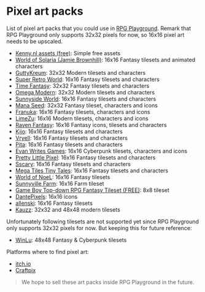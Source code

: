 # Pixel art packs

List of pixel art packs that you could use in [RPG Playground](https://rpgplayground.com). Remark that RPG Playground only supports 32x32 pixels for now, so 16x16 pixel art needs to be upscaled.


- [Kenny.nl assets (free)](https://kenney.nl/assets?s=rpg): Simple free assets
- [World of Solaria (Jamie Brownhill)](https://jamiebrownhill.itch.io/): 16x16 Fantasy tilesets and animated characters
- [GuttyKreum](https://guttykreum.itch.io/): 32x32 Modern tilesets and characters
- [Super Retro World](https://gif-superretroworld.itch.io/): 16x16 Fantasy tilesets and characters
- [Time Fantasy](http://www.timefantasy.net/): 32x32 Fantasy tilesets and characters
- [Omega Modern](https://finalbossblues.itch.io/omega-modern-graphics-pack): 32x32 Modern tilesets and characters
- [Sunnyside World](https://danieldiggle.itch.io/sunnyside): 16x16 Fantasy tilesets and characters
- [Mana Seed](https://seliel-the-shaper.itch.io/): 32x32 Fantasy tileset, characters and icons
- [Franuka](https://franuka.itch.io/): 16x16 Fantasy tilesets, characters and icons
- [LimeZu](https://limezu.itch.io/): 16x16 Modern tilesets, characters and icons
- [Raven Fantasy](https://clockworkraven.itch.io/): 16x16 Fantasy icons, tilesets and characters
- [Kijo](https://kijo.itch.io/): 16x16 Fantasy tilesets and characters
- [Vryell](https://vryell.itch.io/): 16x16 Fantasy tilesets and characters
- [Pita](https://pita.itch.io/): 16x16 Fantasy tilesets and characters
- [Evan Writes Games](https://evanwritesgames.itch.io/): 16x16 Cyberpunk tilesets, characters and icons
- [Pretty Little Pixel](https://ecko-ongaku.itch.io/): 16x16 Fantasy tilesets and characters
- [Sscary](https://sscary.itch.io/): 16x16 Fantasy tilesets and characters
- [Mega Tiles Tiny Tales](https://megatiles.itch.io/): 16x16 Fantasy tilesets and characters
- [World of NoeL](https://worldofnoel.itch.io/): 16x16 Fantasy tilesets
- [Sunnyville Farm](https://robokiyt.itch.io/sunnyville-farm-asset-pack): 16x16 Farm tileset
- [Game Boy Top-down RPG Fantasy Tileset (FREE)](https://gumpyfunction.itch.io/game-boy-rpg-fantasy-tileset-free): 8x8 tileset
- [DantePixels](https://dantepixels.itch.io/): 16x16 icons
- [allenski](https://allenski.itch.io/): 16x16 Fantasy tilesets
- [Kauzz](https://itch.io/s/99995/kauzz-full-bundle): 32x32 and 48x48 modern tilesets

Unfortunately following tilesets are not supported yet since RPG Playground only supports 32x32 pixels for now. But keeping this for future reference:

- [WinLu](https://winlu.itch.io/): 48x48 Fantasy & Cyberpunk tilesets


Platforms where to find pixel art:

- [itch.io](https://itch.io/game-assets)
- [Craftpix](https://craftpix.net/)


> We hope to sell these art packs inside RPG Playground in the future.